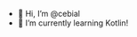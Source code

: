 - 👋 Hi, I’m @cebial
- 🌱 I’m currently learning Kotlin!

<!--- 
- 👀 I’m interested in ...
- 💞️ I’m looking to collaborate on ...
# - 📫 How to reach me ...
--->

<!---
cebial/cebial is a ✨ special ✨ repository because its `README.md` (this file) appears on your GitHub profile.
You can click the Preview link to take a look at your changes.
--->

